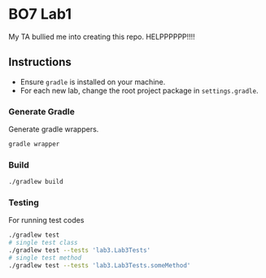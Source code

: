 # BO7 Lab1
My TA bullied me into creating this repo. HELPPPPPP!!!!

## Instructions
- Ensure `gradle` is installed on your machine.
- For each new lab, change the root project package in `settings.gradle`.

### Generate Gradle
Generate gradle wrappers.
```bash
gradle wrapper
```

### Build
```bash
./gradlew build
```

### Testing
For running test codes
```bash
./gradlew test
# single test class
./gradlew test --tests 'lab3.Lab3Tests'
# single test method
./gradlew test --tests 'lab3.Lab3Tests.someMethod'
```



